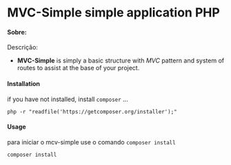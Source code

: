 # MVC-Simple simple application PHP

#### Sobre:

Descrição:
* **MVC-Simple** is simply a basic structure with *MVC* pattern and system of routes to assist at the base of your project.

#### Installation

if you have not installed, install `composer` ...

	php -r "readfile('https://getcomposer.org/installer');"
	
#### Usage

para iniciar o mcv-simple use o comando `composer install`

	composer install
